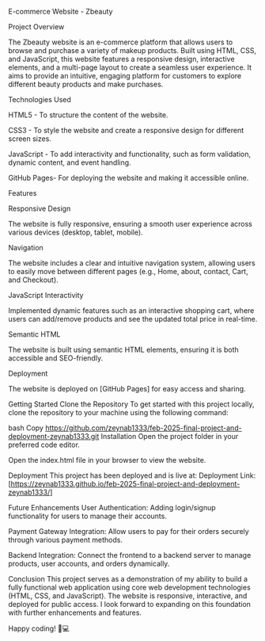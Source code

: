E-commerce Website - Zbeauty

Project Overview

The Zbeauty website is an e-commerce platform that allows users to browse and purchase a variety of makeup products. Built using HTML, CSS, and JavaScript, this website features a responsive design, interactive elements, and a multi-page layout to create a seamless user experience. It aims to provide an intuitive, engaging platform for customers to explore different beauty products and make purchases.

Technologies Used


HTML5 - To structure the content of the website.

CSS3 - To style the website and create a responsive design for different screen sizes.

JavaScript - To add interactivity and functionality, such as form validation, dynamic content, and event handling.

GitHub Pages- For deploying the website and making it accessible online.

Features


Responsive Design

The website is fully responsive, ensuring a smooth user experience across various devices (desktop, tablet, mobile).

Navigation

The website includes a clear and intuitive navigation system, allowing users to easily move between different pages (e.g., Home, about, contact, Cart, and Checkout).

JavaScript Interactivity

Implemented dynamic features such as an interactive shopping cart, where users can add/remove products and see the updated total price in real-time.

Semantic HTML

The website is built using semantic HTML elements, ensuring it is both accessible and SEO-friendly.

Deployment

The website is deployed on [GitHub Pages] for easy access and sharing.

Getting Started
Clone the Repository
To get started with this project locally, clone the repository to your machine using the following command:

bash
Copy
https://github.com/zeynab1333/feb-2025-final-project-and-deployment-zeynab1333.git
Installation
Open the project folder in your preferred code editor.

Open the index.html file in your browser to view the website.

Deployment
This project has been deployed and is live at:
Deployment Link: [https://zeynab1333.github.io/feb-2025-final-project-and-deployment-zeynab1333/]

Future Enhancements
User Authentication: Adding login/signup functionality for users to manage their accounts.

Payment Gateway Integration: Allow users to pay for their orders securely through various payment methods.

Backend Integration: Connect the frontend to a backend server to manage products, user accounts, and orders dynamically.

Conclusion
This project serves as a demonstration of my ability to build a fully functional web application using core web development technologies (HTML, CSS, and JavaScript). The website is responsive, interactive, and deployed for public access. I look forward to expanding on this foundation with further enhancements and features.

Happy coding! 🚀💻

